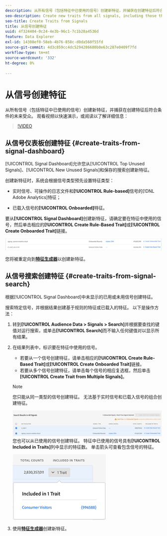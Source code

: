 ```yaml
---
description: 从所有信号（包括特征中已使用的信号）创建新特征，并捕获在创建特征后符合条件的未来受众。
seo-description: Create new traits from all signals, including those that are already used in traits, and capture future audiences that qualify after trait creation.
seo-title: Create Traits from Signals
title: 从信号创建特征
uuid: 4f324404-0c24-4e3b-96c1-7c1b28a4536d
feature: Data Explorer
exl-id: 14308ef0-58eb-4b76-858c-d0da560f55fd
source-git-commit: 4d3c859cc4dc5294286680b0e63c287e0409f7fd
workflow-type: tm+mt
source-wordcount: '332'
ht-degree: 0%

---
```


# 从信号创建特征

从所有信号（包括特征中已使用的信号）创建新特征，并捕获在创建特征后符合条件的未来受众。 观看视频以快速演示，或阅读以了解详细信息：

>[!VIDEO](https://video.tv.adobe.com/v/25169/?quality=12)

## 从信号仪表板创建特征 {#create-traits-from-signal-dashboard}

[!UICONTROL Signal Dashboard]允许您从[!UICONTROL Top Unused Signals]、[!UICONTROL New Unused Signals]和保存的搜索创建新特征。

创建新特征时，系统会根据信号类型预先设置特征类型：

* 实时信号、可操作的日志文件和&#x200B;**[!UICONTROL Rule-based]**&#x200B;信号的[!DNL Adobe Analytics]特征；

* 已载入信号的&#x200B;**[!UICONTROL Onboarded]**&#x200B;特征。

要从&#x200B;**[!UICONTROL Signal Dashboard]**&#x200B;创建新特征，请确定要在特征中使用的信号，然后单击相应的&#x200B;**[!UICONTROL Create Rule-Based Trait]**&#x200B;或&#x200B;**[!UICONTROL Create Onboarded Trait]**&#x200B;链接。

![](assets/signals-create-trait.png)

您将被重定向到&#x200B;**[特征生成器](../../features/traits/about-trait-builder.md)**&#x200B;以创建新特征。

## 从信号搜索创建特征 {#create-traits-from-signal-search}

根据[!UICONTROL Signal Dashboard]中未显示的已用或未用信号创建特征。

搜索特定信号，并根据结果创建基于规则的特征或已载入的特征。 以下是操作方法：

1. 转到&#x200B;**[!UICONTROL Audience Data > Signals > Search]**&#x200B;并根据要查找的键值对运行搜索，或单击&#x200B;**[!UICONTROL Search]**&#x200B;而不输入任何键值对以显示所有结果。
2. 在结果列表中，标识要在特征中使用的信号。
   * 若要从一个信号创建特征，请单击相应的&#x200B;**[!UICONTROL Create Rule-Based Trait]**&#x200B;或&#x200B;**[!UICONTROL Create Onboarded Trait]**&#x200B;链接。
   * 若要从多个信号创建特征，请单击每个信号的相应复选框，然后单击&#x200B;**[!UICONTROL Create Trait from Multiple Signals]**。

   >[!NOTE]
   >您只能从同一类型的信号创建特征。 无法基于实时信号和已载入信号的组合创建特征。
   >
   > ![](assets/signals-create-trait-search.png)
   >您也可以从已使用的信号创建特征。 特征中已使用的信号具有&#x200B;**[!UICONTROL Included in Traits]**&#x200B;列中显示的特征数。 单击箭头可查看包含信号的特征。
   >
   >![](assets/signals-used-traits.png)

3. 使用&#x200B;**[特征生成器](../../features/traits/about-trait-builder.md)**&#x200B;创建新特征。
